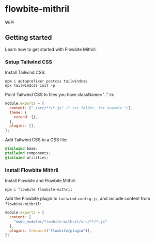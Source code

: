 # flowbite-mithril

WIP!

## Getting started
Learn how to get started with Flowbite Mithril.

### Setup Tailwind CSS
Install Tailwind CSS:
```shell
npm i autoprefixer postcss tailwindcss
npx tailwindcss init -p
```

Point Tailwind CSS to files you have className=".." in:
```javascript
module.exports = {
  content: ["./src/**/*.js" /* src folder, for example */],
  theme: {
    extend: {},
  },
  plugins: [],
};
```

Add Tailwind CSS to a CSS file:
```css
@tailwind base;
@tailwind components;
@tailwind utilities;
```

### Install Flowbite Mithril
Install Flowbite and Flowbite Mithril:
```shell
npm i flowbite flowbite-mithril
```

Add the Flowbite plugin to `tailwind.config.js`, and include content from `flowbite-mithril`:
```javascript
module.exports = {
  content: [
    "node_modules/flowbite-mithril/src/**/*.js"
  ],
  plugins: [require("flowbite/plugin")],
};
```
